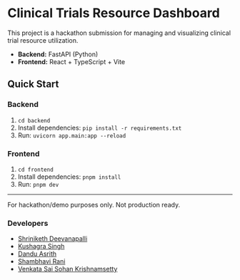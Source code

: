 # Clinical Trials Resource Dashboard

This project is a hackathon submission for managing and visualizing clinical trial resource utilization.

- **Backend:** FastAPI (Python)
- **Frontend:** React + TypeScript + Vite

## Quick Start

### Backend
1. `cd backend`
2. Install dependencies: `pip install -r requirements.txt`
3. Run: `uvicorn app.main:app --reload`

### Frontend
1. `cd frontend`
2. Install dependencies: `pnpm install`
3. Run: `pnpm dev`

---

For hackathon/demo purposes only. Not production ready.

### Developers

- [Shriniketh Deevanapalli](https://github.com/sdeevanapalli)
- [Kushagra Singh](https://github.com/LuciferK47)
- [Dandu Asrith](https://github.com/asrith-306)
- [Shambhavi Rani](https://github.com/shambhavi233)
- [Venkata Sai Sohan Krishnamsetty](https://github.com/Kvs-sohan)